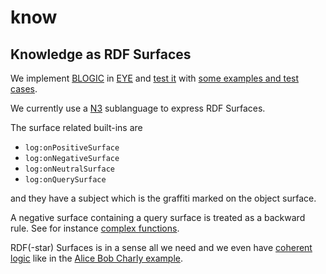 # know

## Knowledge as RDF Surfaces

We implement [BLOGIC](https://www.slideshare.net/PatHayes/blogic-iswc-2009-invited-talk) in [EYE](https://josd.github.io/eye/)
and [test it](https://github.com/josd/know/blob/master/test) with [some examples and test cases](https://github.com/josd/know/blob/master/etc.md).

We currently use a [N3](https://w3c.github.io/N3/spec/) sublanguage to express RDF Surfaces.

The surface related built-ins are

- `log:onPositiveSurface`
- `log:onNegativeSurface`
- `log:onNeutralSurface`
- `log:onQuerySurface`

and they have a subject which is the graffiti marked on the object surface.

A negative surface containing a query surface is treated as a backward rule.
See for instance [complex functions](https://github.com/josd/eye/blob/master/reasoning/blogic/complex.n3).

RDF(-star) Surfaces is in a sense all we need and we even have
[coherent logic](http://www.ii.uib.no/acl/description.pdf) like in the
[Alice Bob Charly example](https://github.com/phochste/Notation3-By-Example/blob/main/log/blogic/negativeSurface2.n3).
